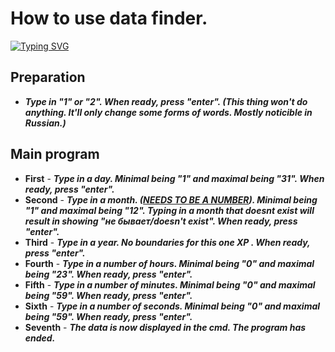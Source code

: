 # How to use data finder.
[![Typing SVG](https://readme-typing-svg.herokuapp.com?color=%2336BCF7&lines=Data+finder+program)](https://git.io/typing-svg)
## Preparation ##
- ***Type in "1" or "2". When ready, press "enter". (This thing won't do anything. It'll only change some forms of words. Mostly noticible in Russian.)***
## Main program ##
- **First** - ***Type in a day. Minimal being "1" and maximal being "31". When ready, press "enter".***
- **Second** - ***Type in a month. (<u>NEEDS TO BE A NUMBER</u>). Minimal being "1" and maximal being "12". Typing in a month that doesnt exist will result in showing "не бывает/doesn't exist". When ready, press "enter".***
- **Third** - ***Type in a year. No boundaries for this one XP . When ready, press "enter".***
- **Fourth** - ***Type in a number of hours. Minimal being "0" and maximal being "23". When ready, press "enter".***
- **Fifth** - ***Type in a number of minutes. Minimal being "0" and maximal being "59". When ready, press "enter".***
- **Sixth** - ***Type in a number of seconds. Minimal being "0" and maximal being "59". When ready, press "enter".***
- **Seventh** - ***The data is now displayed in the cmd. The program has ended.***
